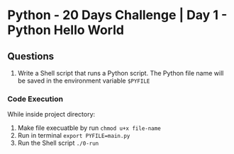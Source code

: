 # Python - 20 Days Challenge | Day 1 - Python Hello World

## Questions

1. Write a Shell script that runs a Python script. The Python file name will be saved in the environment variable `$PYFILE`

### Code Execution

While inside project directory:

1. Make file execuatble by run `chmod u+x file-name`
2. Run in terminal `export PYFILE=main.py`
3. Run the Shell script `./0-run`
